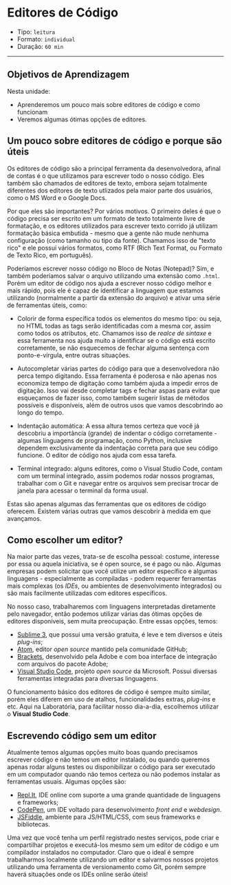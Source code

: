 # Editores de Código

* Tipo: `leitura`
* Formato: `individual`
* Duração: `60 min`

***

## Objetivos de Aprendizagem

Nesta unidade:

* Aprenderemos um pouco mais sobre editores de código e como funcionam
* Veremos algumas ótimas opções de editores.


## Um pouco sobre editores de código e porque são úteis

Os editores de código são a principal ferramenta da desenvolvedora, afinal de
contas é o que utilizamos para escrever todo o nosso código. Eles também são
chamados de editores de texto, embora sejam totalmente diferentes dos editores
de texto utlizados pela maior parte dos usuários, como o MS Word e o Google
Docs.

Por que eles são importantes? Por vários motivos. O primeiro deles é que o
código precisa ser escrito em um formato de texto totalmente livre de
formatação, e os editores utilizados para escrever texto corrido já utilizam
formatação básica embutida - mesmo que a gente não mude nenhuma configuração
(como tamanho ou tipo da fonte). Chamamos isso de "texto rico" e ele possui
vários formatos, como RTF (Rich Text Format, ou Formato de Texto Rico, em
português).

Poderíamos escrever nosso código no Bloco de Notas (Notepad)? Sim, e também
poderíamos salvar o arquivo utilizando uma extensão como `.html`. Porém um
editor de código nos ajuda a escrever nosso código melhor e mais rápido, pois
ele é capaz de identificar a linguagem que estamos utilizando (normalmente a
partir da extensão do arquivo) e ativar uma série de ferramentas úteis, como:

* Colorir de forma específica todos os elementos do mesmo tipo: ou seja, no
  HTML todas as tags serão identificadas com a mesma cor, assim como todos os
  atributos, etc. Chamamos isso de _realce de sintaxe_ e essa ferramenta nos
  ajuda muito a identificar se o código está escrito corretamente, se não
  esquecemos de fechar alguma sentença com ponto-e-vírgula, entre outras
  situações.

* Autocompletar várias partes do código para que a desenvolvedora não perca
  tempo digitando. Essa ferramenta é poderosa e não apenas nos economiza tempo
  de digitação como também ajuda a impedir erros de digitação. Isso vai desde
  completar tags e fechar aspas para evitar que esqueçamos de fazer isso, como
  também sugerir listas de métodos possíveis e disponíveis, além de outros usos
  que vamos descobrindo ao longo do tempo.

* Indentação automática: A essa altura temos certeza que você já descobriu a
  importância (grande) de indentar o código corretamente - algumas linguagens
  de programação, como Python, inclusive dependem exclusivamente da indentação
  correta para que seu código funcione. O editor de código nos ajuda com essa
  tarefa.

* Terminal integrado: alguns editores, como o Visual Studio Code, contam com um
  terminal integrado, assim podemos rodar nossos programas, trabalhar com o Git
  e navegar entre os arquivos sem precisar trocar de janela para acessar o
  terminal da forma usual.

Estas são apenas algumas das ferramentas que os editores de código oferecem.
Existem várias outras que vamos descobrir à medida em que avançamos.


## Como escolher um editor?

Na maior parte das vezes, trata-se de escolha pessoal: costume, interesse por
essa ou aquela iniciativa, se é open source, se é pago ou não. Algumas empresas
podem solicitar que você utilize um editor específico e algumas linguagens -
especialmente as compiladas - podem requerer ferramentas mais complexas (os
_IDEs_, ou ambientes de desenvolvimento integrados) ou são mais facilmente
utilizadas com editores específicos.

No nosso caso, trabalharemos com linguagens interpretadas diretamente pelo
navegador, então podemos utilizar várias das ótimas opções de editores
disponíveis, sem muita preocupação. Entre essas opções, temos:

* [Sublime 3](https://www.sublimetext.com/), que possui uma versão gratuita,
  é leve e tem diversos e úteis _plug-ins_;
* [Atom](https://atom.io/), editor _open source_ mantido pela comunidade
  GitHub;
* [Brackets](http://brackets.io/), desenvolvido pela Adobe e com boa interface
  de integração com arquivos do pacote Adobe;
* [Visual Studio Code](https://code.visualstudio.com/Download), projeto
  _open source_ da Microsoft. Possui diversas ferramentas integradas para
  diversas linguagens.

O funcionamento básico dos editores de código é sempre muito similar, porém
eles diferem em uso de atalhos, funcionalidades extras, _plug-ins_ e etc. Aqui
na Laboratória, para facilitar nosso dia-a-dia, escolhemos utilizar o
**Visual Studio Code**.


## Escrevendo código sem um editor

Atualmente temos algumas opções muito boas quando precisamos escrever código e
não temos um editor instalado, ou quando queremos apenas rodar alguns testes ou
disponibilizar o código para ser executado em um computador quando não temos
certeza ou não podemos instalar as ferramentas usuais. Algumas opções são:

* [Repl.It](https://repl.it/), IDE online com suporte a uma grande quantidade
  de linguagens e frameworks;
* [CodePen](https://codepen.io/#), um IDE voltado para desenvolvimento
  _front end_ e _webdesign_.
* [JSFiddle](https://jsfiddle.net/), ambiente para JS/HTML/CSS, com seus
  frameworks e bibliotecas.

Uma vez que você tenha um perfil registrado nestes serviços, pode criar e
compartilhar projetos e executá-los mesmo sem um editor de código e um
compilador instalados no computador. Claro que o ideal é sempre trabalharmos
localmente utilizando um editor e salvarmos nossos projetos utilizando uma
ferramenta de versionamento como Git, porém sempre haverá situações onde os
IDEs online serão úteis!
